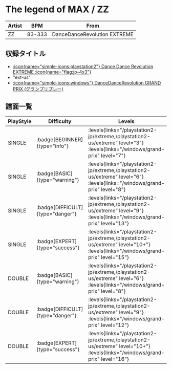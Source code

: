 # The legend of MAX / ZZ

|Artist|BPM|From|
|------|---|----|
|ZZ|83-333|DanceDanceRevolution EXTREME|

## 収録タイトル

- [:icon{name="simple-icons:playstation2"} Dance Dance Revolution EXTREME :icon{name="flag:jp-4x3"}](/playstation2-jp/extreme)
- "ext-us"
- [:icon{name="simple-icons:windows"} DanceDanceRevolution GRAND PRIX (グランプリプレー)](/windows/grand-prix)

## 譜面一覧

|PlayStyle|Difficulty|Levels|Notes|Movie|
|---------|----------|------|-----|-----|
|SINGLE| :badge[BEGINNER]{type="info"}| :levels{links="/playstation2-jp/extreme,/playstation2-us/extreme" level="3"} :levels{links="/windows/grand-prix" level="7"}|174/0||
|SINGLE| :badge[BASIC]{type="warning"}| :levels{links="/playstation2-jp/extreme,/playstation2-us/extreme" level="6"} :levels{links="/windows/grand-prix" level="8"}|255/3||
|SINGLE| :badge[DIFFICULT]{type="danger"}| :levels{links="/playstation2-jp/extreme,/playstation2-us/extreme" level="9"} :levels{links="/windows/grand-prix" level="13"}|357/29||
|SINGLE| :badge[EXPERT]{type="success"}| :levels{links="/playstation2-jp/extreme,/playstation2-us/extreme" level="10+"} :levels{links="/windows/grand-prix" level="15"}|500/3||
|DOUBLE| :badge[BASIC]{type="warning"}| :levels{links="/playstation2-jp/extreme,/playstation2-us/extreme" level="6"} :levels{links="/windows/grand-prix" level="8"}|242/3||
|DOUBLE| :badge[DIFFICULT]{type="danger"}| :levels{links="/playstation2-jp/extreme,/playstation2-us/extreme" level="9"} :levels{links="/windows/grand-prix" level="12"}|366/3||
|DOUBLE| :badge[EXPERT]{type="success"}| :levels{links="/playstation2-jp/extreme,/playstation2-us/extreme" level="10+"} :levels{links="/windows/grand-prix" level="16"}|484/3||
